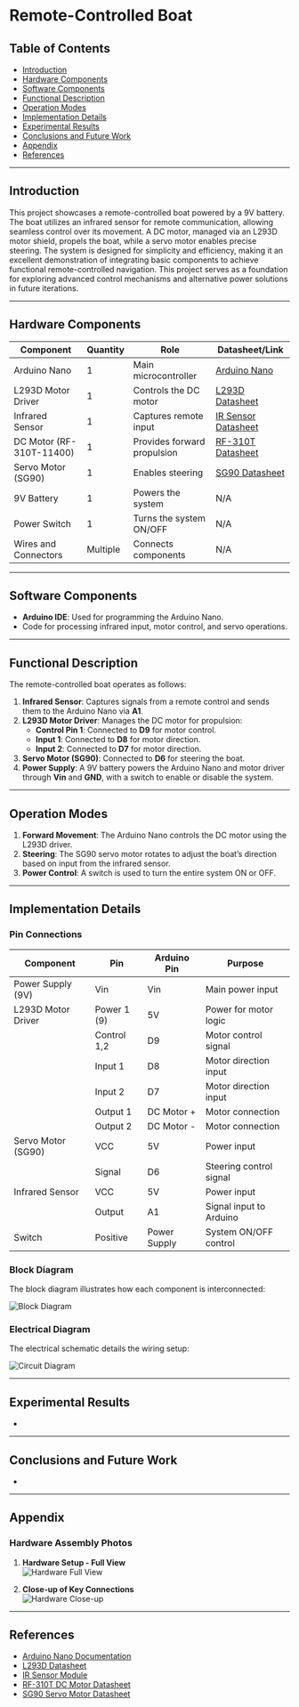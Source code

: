 # Remote-Controlled Boat

## Table of Contents
- [Introduction](#introduction)
- [Hardware Components](#hardware-components)
- [Software Components](#software-components)
- [Functional Description](#functional-description)
- [Operation Modes](#operation-modes)
- [Implementation Details](#implementation-details)
- [Experimental Results](#experimental-results)
- [Conclusions and Future Work](#conclusions-and-future-work)
- [Appendix](#appendix)
- [References](#references)

---

## Introduction

This project showcases a remote-controlled boat powered by a 9V battery. The boat utilizes an infrared sensor for remote communication, allowing seamless control over its movement. A DC motor, managed via an L293D motor shield, propels the boat, while a servo motor enables precise steering. The system is designed for simplicity and efficiency, making it an excellent demonstration of integrating basic components to achieve functional remote-controlled navigation. This project serves as a foundation for exploring advanced control mechanisms and alternative power solutions in future iterations.

---

## Hardware Components

| **Component**         | **Quantity** | **Role**                             | **Datasheet/Link**        |
|------------------------|--------------|--------------------------------------|---------------------------|
| Arduino Nano           | 1            | Main microcontroller                 | [Arduino Nano](https://docs.arduino.cc/hardware/nano) |
| L293D Motor Driver     | 1            | Controls the DC motor                | [L293D Datasheet](https://www.ti.com/lit/ds/symlink/l293.pdf) |
| Infrared Sensor        | 1            | Captures remote input                | [IR Sensor Datasheet](https://components101.com/sensors/ir-sensor-module) |
| DC Motor (RF-310T-11400) | 1          | Provides forward propulsion          | [RF-310T Datasheet](https://www.alldatasheet.com/datasheet-pdf/pdf/1262796/PROMOCO/RF-310TA-11400.html) |
| Servo Motor (SG90)     | 1            | Enables steering                     | [SG90 Datasheet](https://servodatabase.com/servo/towerpro/sg90) |
| 9V Battery             | 1            | Powers the system                    | N/A                      |
| Power Switch           | 1            | Turns the system ON/OFF              | N/A                      |
| Wires and Connectors   | Multiple     | Connects components                  | N/A                      |

---

## Software Components

- **Arduino IDE**: Used for programming the Arduino Nano.
- Code for processing infrared input, motor control, and servo operations.

---

## Functional Description

The remote-controlled boat operates as follows:

1. **Infrared Sensor**: Captures signals from a remote control and sends them to the Arduino Nano via **A1**.
2. **L293D Motor Driver**: Manages the DC motor for propulsion:
   - **Control Pin 1**: Connected to **D9** for motor control.
   - **Input 1**: Connected to **D8** for motor direction.
   - **Input 2**: Connected to **D7** for motor direction.
3. **Servo Motor (SG90)**: Connected to **D6** for steering the boat.
4. **Power Supply**: A 9V battery powers the Arduino Nano and motor driver through **Vin** and **GND**, with a switch to enable or disable the system.

---

## Operation Modes

1. **Forward Movement**: The Arduino Nano controls the DC motor using the L293D driver.
2. **Steering**: The SG90 servo motor rotates to adjust the boat’s direction based on input from the infrared sensor.
3. **Power Control**: A switch is used to turn the entire system ON or OFF.

---

## Implementation Details

### Pin Connections

| **Component**          | **Pin**     | **Arduino Pin** | **Purpose**                      |
|-------------------------|-------------|-----------------|----------------------------------|
| Power Supply (9V)       | Vin         | Vin             | Main power input                 |
| L293D Motor Driver      | Power 1 (9) | 5V              | Power for motor logic            |
|                         | Control 1,2 | D9              | Motor control signal             |
|                         | Input 1     | D8              | Motor direction input            |
|                         | Input 2     | D7              | Motor direction input            |
|                         | Output 1    | DC Motor +      | Motor connection                 |
|                         | Output 2    | DC Motor -      | Motor connection                 |
| Servo Motor (SG90)      | VCC         | 5V              | Power input                      |
|                         | Signal      | D6              | Steering control signal          |
| Infrared Sensor         | VCC         | 5V              | Power input                      |
|                         | Output      | A1              | Signal input to Arduino          |
| Switch                  | Positive    | Power Supply    | System ON/OFF control            |

### Block Diagram

The block diagram illustrates how each component is interconnected:

![Block Diagram](img/Schema%20Bloc.png)

### Electrical Diagram

The electrical schematic details the wiring setup:

![Circuit Diagram](img/Tinkercad.jpg)

---

## Experimental Results

- 

---

## Conclusions and Future Work

- 

---

## Appendix

### Hardware Assembly Photos

1. **Hardware Setup - Full View**  
   ![Hardware Full View](img/Hardware_Full_View.jpeg)

2. **Close-up of Key Connections**  
   ![Hardware Close-up](img/Hardware_Closeup.jpeg)

---

## References

- [Arduino Nano Documentation](https://docs.arduino.cc/hardware/nano)
- [L293D Datasheet](https://www.ti.com/lit/ds/symlink/l293.pdf)
- [IR Sensor Module](https://components101.com/sensors/ir-sensor-module)
- [RF-310T DC Motor Datasheet](https://www.alldatasheet.com/datasheet-pdf/pdf/1262796/PROMOCO/RF-310TA-11400.html)
- [SG90 Servo Motor Datasheet](https://servodatabase.com/servo/towerpro/sg90)
